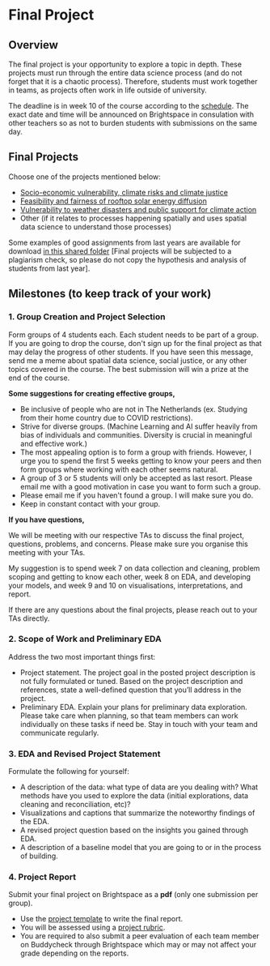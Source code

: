 # Final Project

## Overview

The final project is your opportunity to explore a topic in depth. These projects must run through the entire data science process (and do not forget that it is a chaotic process). Therefore, students must work together in teams, as projects often work in life outside of university.

The deadline is in week 10 of the course according to the [schedule](../introduction/schedule.md). The exact date and time will be announced on Brightspace in consulation with other teachers so as not to burden students with submissions on the same day.

## Final Projects

Choose one of the projects mentioned below:

- [Socio-economic vulnerability, climate risks and climate justice](final-project-climate-justice.md)
- [Feasibility and fairness of rooftop solar energy diffusion](final-project-rooftop-pv.md)
- [Vulnerability to weather disasters and public support for climate action](final-project-climate-opinions.md)
- Other (if it relates to processes happening spatially and uses spatial data science to understand those processes)

Some examples of good assignments from last years are available for download [in this shared folder](https://surfdrive.surf.nl/files/index.php/s/oa9NywNYSBAa207) [Final projects will be subjected to a plagiarism check, so please do not copy the hypothesis and analysis of students from last year].

## Milestones (to keep track of your work)

### 1. Group Creation and Project Selection
Form groups of 4 students each. Each student needs to be part of a group. If you are going to drop the course, don't sign up for the final project as that may delay the progress of other students. If you have seen this message, send me a meme about spatial data science, social justice, or any other topics covered in the course. The best submission will win a prize at the end of the course.

**Some suggestions for creating effective groups,**

- Be inclusive of people who are not in The Netherlands (ex. Studying from their home country due to COVID restrictions).
- Strive for diverse groups. (Machine Learning and AI suffer heavily from bias of individuals and communities. Diversity is crucial in meaningful and effective work.) 
- The most appealing option is to form a group with friends. However, I urge you to spend the first 5 weeks getting to know your peers and then form groups where working with each other seems natural.
- A group of 3 or 5 students will only be accepted as last resort. Please email me with a good motivation in case you want to form such a group.
- Please email me if you haven't found a group. I will make sure you do. 
- Keep in constant contact with your group.

**If you have questions,**

We will be meeting with our respective TAs to discuss the final project, questions, problems, and concerns. Please make sure you organise this meeting with your TAs. 

My suggestion is to spend week 7 on data collection and cleaning, problem scoping and getting to know each other, week 8 on EDA, and developing your models, and week 9 and 10 on visualisations, interpretations, and report. 

If there are any questions about the final projects, please reach out to your TAs directly. 

### 2. Scope of Work and Preliminary EDA
Address the two most important things first:
- Project statement. The project goal in the posted project description is not fully formulated or tuned. Based on the project description and references, state a well-defined question that you’ll address in the project.
- Preliminary EDA. Explain your plans for preliminary data exploration. Please take care when planning, so that team members can work individually on these tasks if need be. Stay in touch with your team and communicate regularly.

### 3. EDA and Revised Project Statement
Formulate the following for yourself:
- A description of the data: what type of data are you dealing with? What methods have
you used to explore the data (initial explorations, data cleaning and reconciliation, etc)?
- Visualizations and captions that summarize the noteworthy findings of the EDA.
- A revised project question based on the insights you gained through EDA.
- A description of a baseline model that you are going to or in the process of building.

### 4. Project Report
Submit your final project on Brightspace as a **pdf** (only one submission per group).
- Use the [project template](project-template.md) to write the final report.
- You will be assessed using a [project rubric](../resources/project-rubric.pdf).
- You are required to also submit a peer evaluation of each team member on Buddycheck through Brightspace which may or may not affect your grade depending on the reports.
